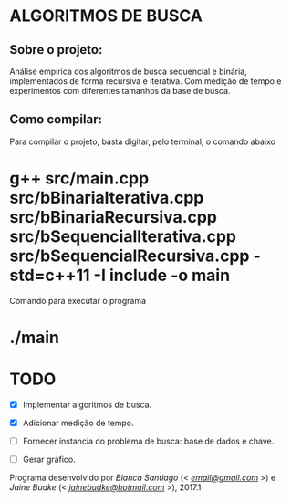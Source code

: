 # ALGORITMOS DE BUSCA


## Sobre o projeto:

Análise empírica dos algoritmos de busca sequencial e binária, implementados de forma recursiva e iterativa. Com medição de tempo e experimentos com diferentes tamanhos da base de busca.
        
        
## Como compilar:

Para compilar o projeto, basta digitar, pelo terminal, o comando abaixo

# g++ src/main.cpp src/bBinariaIterativa.cpp src/bBinariaRecursiva.cpp src/bSequencialIterativa.cpp src/bSequencialRecursiva.cpp -std=c++11 -I include -o main
    

Comando para executar o programa
    
# ./main


# TODO

- [X] Implementar algoritmos de busca.
- [X] Adicionar medição de tempo.
- [ ] Fornecer instancia do problema de busca: base de dados e chave.
- [ ] Gerar gráfico.


Programa desenvolvido por _Bianca Santiago_ (< *email@gmail.com* >) e _Jaine Budke_ (< *jainebudke@hotmail.com* >), 2017.1
